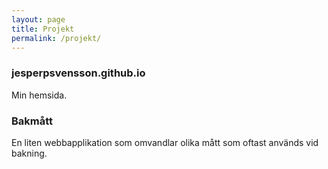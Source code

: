 ```yaml
---
layout: page
title: Projekt
permalink: /projekt/
---
```


### jesperpsvensson.github.io

Min hemsida.

### Bakmått

En liten webbapplikation som omvandlar olika mått som oftast används vid bakning.
